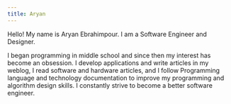 ```yaml
---
title: Aryan
--- 
```


Hello! My name is Aryan Ebrahimpour. I am a Software Engineer and Designer.

I began programming in middle school and since then my interest has become an obsession. I develop applications and write articles in my weblog, I read software and hardware articles, and I follow Programming language and technology documentation to improve my programming and algorithm design skills. I constantly strive to become a better software engineer.

